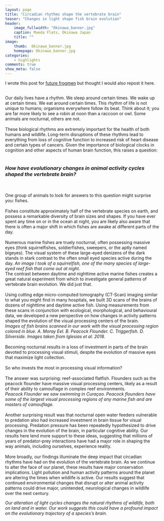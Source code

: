 ```yaml
---
layout: page
title: "Circadian rhythms shape the vertebrate brain"
teaser: "Changes in light shape fish brain evolution"
header:
    image_fullwidth: "Okinawa_banner.jpg"
    caption: Maeda Flats, Okinawa Japan
    title: ""
image:
    thumb:  Okinawa_banner.jpg
    homepage: Okinawa_banner.jpg
categories:
    - highlights
comments: true
show_meta: false
---
```

I wrote this post for <a href='https://www.futurefrogmen.org/blog/2018/8/15/shaping-the-vertebrate-brain'> future frogmen</a> but thought I would also repost it here. 

<br> 
Our daily lives have a rhythm. We sleep around certain times. We wake up at certain times. We eat around certain times. This rhythm of life is not unique to humans; organisms everywhere follow its beat. Think about it; you are far more likely to see a robin at noon than a raccoon or owl. Some animals are nocturnal, others are not.
<br>
<br>
These biological rhythms are extremely important for the health of both humans and wildlife. Long-term disruptions of these rhythms lead to everything from loss of cognitive function to increased risk of heart disease and certain types of cancers. Given the importance of biological clocks in cognition and other aspects of human brain function, this raises a question:
<br>
<br>
<h3><i>How have evolutionary changes in animal activity cycles shaped the vertebrate brain?</i></h3>
<br>
<br>
One group of animals to look for answers to this question might surprise you: fishes.
<br>
<br>
Fishes constitute approximately half of the vertebrate species on earth, and possess a remarkable diversity of brain sizes and shapes. If you have ever spent any time on or in the ocean at night, you are likely also aware that there is often a major shift in which fishes are awake at different parts of the day.
<br>
<br>
Numerous marine fishes are truely nocturnal, often possessing massive eyes (think squirrelfishes, soldierfishes, sweepers, or the aptly named bigeyes). The visual system of these large-eyed denizens of the dark stands in stark contrast to the often small eyed species active during the day.
<img class="b30" src="http://carolinafishes.github.io/images/squirrelfish.jpg" alt=""><em>An image I took of a squirrelfish, one of the many species of large-eyed reef fish that come out at night. </em>
 

<br>
The contrast between daytime and nighttime active marine fishes creates a great natural experiment from which to investigate general patterns of vertebrate brain evolution. We did just that.
<br>
<br>
Using cutting edge micro-computed tomography (CT-Scan) imaging similar to what you might find in many hospitals, we built 3D scans of the brains of dozens of nighttime and daytime active fish.  Using measurements from these scans in conjunction with ecological, morphological, and behavioural data, we developed a new perspective on how changes in activity patterns shaped the evolution of the visual processing centers of the brain.
<br>
<img class="b30" src="http://carolinafishes.github.io/images/static1.squarespace.jpg" alt=""><em>Images of fish brains scanned in our work with the visual processing region colored in blue. A. Moray Eel. B. Peacock Flounder. C. Triggerfish. D. Silverside. Images taken from Iglesias et al. 2018.  </em>

<br>
<br>
Becoming nocturnal results in a loss of investment in parts of the brain devoted to processing visual stimuli, despite the evolution of massive eyes that maximize light collection.
<br>
<br>
So who invests the most in processing visual information?
<br>
<br>
The answer was surprising: reef-associated flatfish. Flounders such as the peacock flounder have massive visual processing centers, likely as a result of their ability to camouflage in complex reef environments.
<br>
<img class="b30" src="http://carolinafishes.github.io/images/static1.squarespace-1.jpg" alt=""><em>Peacock Flounder we saw swimming in Curaçao. Peacock flounders have some of the largest visual processing regions of any marine fish and are masters of camouflage. </em>
<br>
<br>
Another surprising result was that nocturnal open water feeders vulnerable to predation also had increased investment in brain tissue for visual processing. Predation pressure has been repeatedly hypothesized to drive changes in the evolution of the brain, in particular cognitive ability. Our results here lend more support to these ideas, suggesting that millions of years of predator-prey interactions have had a major role in shaping the way animals, including ourselves, experience reality.
<br>
<br>
More broadly, our findings illuminate the deep impact that circadian rhythms have had on the evolution of the vertebrate brain. As we continue to alter the face of our planet, these results have major conservation implications. Light pollution and human activity patterns around the planet are altering the times when wildlife is active. Our results suggest that continued environmental changes that disrupt or alter animal activity patterns could drive major, unintended, neurological changes in wildlife over the next century.   

<img class="b30" src="http://carolinafishes.github.io/images/lights.jpg" alt=""><em>Our alteration of light cycles changes the natural rhythms of wildlife, both on land and in water. Our work suggests this could have a profound impact on the evolutionary trajectory of a species’s brain. </em>

<br>

